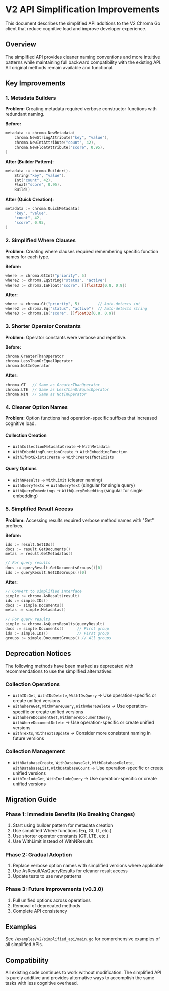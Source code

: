 # V2 API Simplification Improvements

This document describes the simplified API additions to the V2 Chroma Go client that reduce cognitive load and improve developer experience.

## Overview

The simplified API provides cleaner naming conventions and more intuitive patterns while maintaining full backward compatibility with the existing API. All original methods remain available and functional.

## Key Improvements

### 1. Metadata Builders

**Problem:** Creating metadata required verbose constructor functions with redundant naming.

**Before:**
```go
metadata := chroma.NewMetadata(
    chroma.NewStringAttribute("key", "value"),
    chroma.NewIntAttribute("count", 42),
    chroma.NewFloatAttribute("score", 0.95),
)
```

**After (Builder Pattern):**
```go
metadata := chroma.Builder().
    String("key", "value").
    Int("count", 42).
    Float("score", 0.95).
    Build()
```

**After (Quick Creation):**
```go
metadata := chroma.QuickMetadata(
    "key", "value",
    "count", 42,
    "score", 0.95,
)
```

### 2. Simplified Where Clauses

**Problem:** Creating where clauses required remembering specific function names for each type.

**Before:**
```go
where := chroma.GtInt("priority", 5)
where2 := chroma.EqString("status", "active")
where3 := chroma.InFloat("score", []float32{0.8, 0.9})
```

**After:**
```go
where := chroma.Gt("priority", 5)        // Auto-detects int
where2 := chroma.Eq("status", "active")  // Auto-detects string
where3 := chroma.In("score", []float32{0.8, 0.9})
```

### 3. Shorter Operator Constants

**Problem:** Operator constants were verbose and repetitive.

**Before:**
```go
chroma.GreaterThanOperator
chroma.LessThanOrEqualOperator
chroma.NotInOperator
```

**After:**
```go
chroma.GT   // Same as GreaterThanOperator
chroma.LTE  // Same as LessThanOrEqualOperator
chroma.NIN  // Same as NotInOperator
```

### 4. Cleaner Option Names

**Problem:** Option functions had operation-specific suffixes that increased cognitive load.

#### Collection Creation
- `WithCollectionMetadataCreate` → `WithMetadata`
- `WithEmbeddingFunctionCreate` → `WithEmbeddingFunction`
- `WithIfNotExistsCreate` → `WithCreateIfNotExists`

#### Query Options
- `WithNResults` → `WithLimit` (clearer naming)
- `WithQueryTexts` → `WithQueryText` (singular for single query)
- `WithQueryEmbeddings` → `WithQueryEmbedding` (singular for single embedding)

### 5. Simplified Result Access

**Problem:** Accessing results required verbose method names with "Get" prefixes.

**Before:**
```go
ids := result.GetIDs()
docs := result.GetDocuments()
metas := result.GetMetadatas()

// For query results
docs := queryResult.GetDocumentsGroups()[0]
ids := queryResult.GetIDsGroups()[0]
```

**After:**
```go
// Convert to simplified interface
simple := chroma.AsResult(result)
ids := simple.IDs()
docs := simple.Documents()
metas := simple.Metadatas()

// For query results
simple := chroma.AsQueryResults(queryResult)
docs := simple.Documents()      // First group
ids := simple.IDs()             // First group
groups := simple.DocumentGroups() // All groups
```

## Deprecation Notices

The following methods have been marked as deprecated with recommendations to use the simplified alternatives:

### Collection Operations
- `WithIDsGet`, `WithIDsDelete`, `WithIDsQuery` → Use operation-specific or create unified versions
- `WithWhereGet`, `WithWhereQuery`, `WithWhereDelete` → Use operation-specific or create unified versions
- `WithWhereDocumentGet`, `WithWhereDocumentQuery`, `WithWhereDocumentDelete` → Use operation-specific or create unified versions
- `WithTexts`, `WithTextsUpdate` → Consider more consistent naming in future versions

### Collection Management
- `WithDatabaseCreate`, `WithDatabaseGet`, `WithDatabaseDelete`, `WithDatabaseList`, `WithDatabaseCount` → Use operation-specific or create unified versions
- `WithIncludeGet`, `WithIncludeQuery` → Use operation-specific or create unified versions

## Migration Guide

### Phase 1: Immediate Benefits (No Breaking Changes)
1. Start using builder pattern for metadata creation
2. Use simplified Where functions (Eq, Gt, Lt, etc.)
3. Use shorter operator constants (GT, LTE, etc.)
4. Use WithLimit instead of WithNResults

### Phase 2: Gradual Adoption
1. Replace verbose option names with simplified versions where applicable
2. Use AsResult/AsQueryResults for cleaner result access
3. Update tests to use new patterns

### Phase 3: Future Improvements (v0.3.0)
1. Full unified options across operations
2. Removal of deprecated methods
3. Complete API consistency

## Examples

See `/examples/v2/simplified_api/main.go` for comprehensive examples of all simplified APIs.

## Compatibility

All existing code continues to work without modification. The simplified API is purely additive and provides alternative ways to accomplish the same tasks with less cognitive overhead.